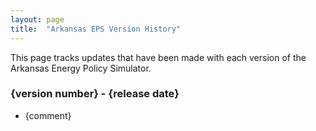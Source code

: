 ```yaml
---
layout: page
title:	"Arkansas EPS Version History"
---
```

This page tracks updates that have been made with each version of the Arkansas Energy Policy Simulator.

### **{version number} - {release date}**

* {comment}

